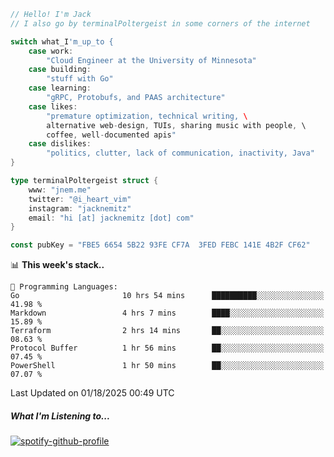 ```go
// Hello! I'm Jack
// I also go by terminalPoltergeist in some corners of the internet

switch what_I'm_up_to {
    case work:
        "Cloud Engineer at the University of Minnesota"
    case building:
        "stuff with Go"
    case learning:
        "gRPC, Protobufs, and PAAS architecture"
    case likes:
        "premature optimization, technical writing, \
        alternative web-design, TUIs, sharing music with people, \
        coffee, well-documented apis"
    case dislikes:
        "politics, clutter, lack of communication, inactivity, Java"
}

type terminalPoltergeist struct {
    www: "jnem.me"
    twitter: "@i_heart_vim"
    instagram: "jacknemitz"
    email: "hi [at] jacknemitz [dot] com"
}

const pubKey = "FBE5 6654 5B22 93FE CF7A  3FED FEBC 141E 4B2F CF62"
```

<!--START_SECTION:waka-->
📊 **This week's stack..** 

```text
💬 Programming Languages: 
Go                       10 hrs 54 mins      ██████████░░░░░░░░░░░░░░░   41.98 % 
Markdown                 4 hrs 7 mins        ████░░░░░░░░░░░░░░░░░░░░░   15.89 % 
Terraform                2 hrs 14 mins       ██░░░░░░░░░░░░░░░░░░░░░░░   08.63 % 
Protocol Buffer          1 hr 56 mins        ██░░░░░░░░░░░░░░░░░░░░░░░   07.45 % 
PowerShell               1 hr 50 mins        ██░░░░░░░░░░░░░░░░░░░░░░░   07.07 % 
```


 Last Updated on 01/18/2025 00:49 UTC
<!--END_SECTION:waka-->

##### What I'm Listening to...

[![spotify-github-profile](https://jnem.me/listening-item?maxAge=2592000)](https://jnem.me/listening)
